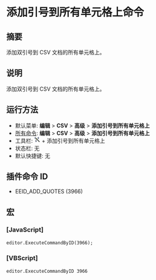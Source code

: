# 添加引号到所有单元格上命令

## 摘要

添加双引号到 CSV 文档的所有单元格上。

## 说明

添加双引号到 CSV 文档的所有单元格上。

## 运行方法

- 默认菜单: **编辑** \> **CSV** \> **高级** \> **添加引号到所有单元格上**
- [所有命令](../tools/all_commands): **编辑** \> **CSV** \> **高级** \> **添加引号到所有单元格上**
- 工具栏: ![](../../images/convert_to.png) \+ 添加引号到所有单元格上
- 状态栏: 无
- 默认快捷键: 无

## 插件命令 ID

- EEID\_ADD\_QUOTES (3966)

## 宏

### \[JavaScript\]

```
editor.ExecuteCommandByID(3966);
```

### \[VBScript\]

```
editor.ExecuteCommandByID 3966
```
